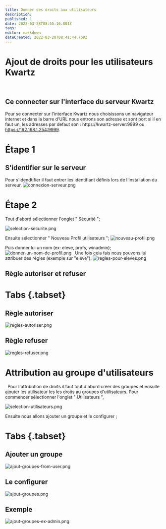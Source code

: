 ```yaml
---
title: Donner des droits aux utilisateurs
description: 
published: 1
date: 2022-03-28T08:55:16.801Z
tags: 
editor: markdown
dateCreated: 2022-03-28T08:41:44.769Z
---
```


# Ajout de droits pour les utilisateurs Kwartz
 
## Ce connecter sur l'interface du serveur Kwartz
Pour se connecter sur l'interface Kwartz nous choisissons un navigateur internet et dans la barre d'URL nous entrons son adresse et sont port si il en faut un, les adresses par defaut son :
https://kwartz-server:9999 ou https://192.168.1.254:9999.
 
# Étape 1
 
## S'identifier sur le serveur
Pour s'idendtifier il faut entrer les identifiant définis lors de l'installation du serveur.
![connexion-serveur.png](/images/kwartz/connexion-serveur.png)

# Étape 2
Tout d'abord sélectionner l'onglet " Sécurité ";
 
![selection-securite.png](/images/kwartz/droits/selection-securite.png)
 
Ensuite sélectionner " Nouveau Profil utilisateurs ";
![nouveau-profil.png](/images/kwartz/droits/nouveau-profil.png)
 
Puis donner lui un nom (ex: eleve, profs, winadmin);
![donner-un-nom-de-profil.png](/images/kwartz/droits/donner-un-nom-de-profil.png)
 
Une fois cela fais nous pouvons lui attribuer des règles (exemple sur "eleve");
![regles-pour-eleves.png](/images/kwartz/droits/regles-pour-eleves.png)
 
## Règle autoriser et refuser
# Tabs {.tabset}
## Règle autoriser
![regles-autoriser.png](/images/kwartz/droits/regles-autoriser.png)

## Règle refuser
![regles-refuser.png](/images/kwartz/droits/regles-refuser.png)
 
# Attribution au groupe d'utilisateurs
 
Pour l'attribution de droits il faut tout d'abord créer des groupes et ensuite ajouter les utilisateur les les droits au groupes d'utilisateurs.
Pour commencer sélectionner l'onglet " Utilisateurs ",
 
![selection-utilisateurs.png](/images/kwartz/utilisateurs/selection-utilisateurs.png)

Ensuite nous allons ajouter un groupe et le configurer ;
# Tabs {.tabset}
## Ajouter un groupe
![ajout-groupes-from-user.png](/images/kwartz/droits/ajout-groupes-from-user.png)
## Le configurer
![ajout-groupes.png](/images/kwartz/droits/ajout-groupes.png)
## Exemple
![ajout-groupes-ex-admin.png](/images/kwartz/droits/ajout-groupes-ex-admin.png)